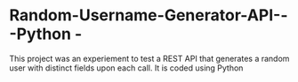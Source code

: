 # Random-Username-Generator-API---Python -
This project was an experiement to test a REST API that generates a random user with distinct fields upon each call. It is coded using Python
